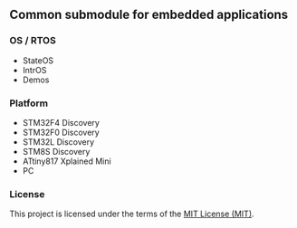 ## Common submodule for embedded applications

### OS / RTOS

- StateOS
- IntrOS
- Demos

### Platform

- STM32F4 Discovery
- STM32F0 Discovery
- STM32L Discovery
- STM8S Discovery
- ATtiny817 Xplained Mini
- PC

### License

This project is licensed under the terms of the [MIT License (MIT)](https://opensource.org/licenses/MIT).
